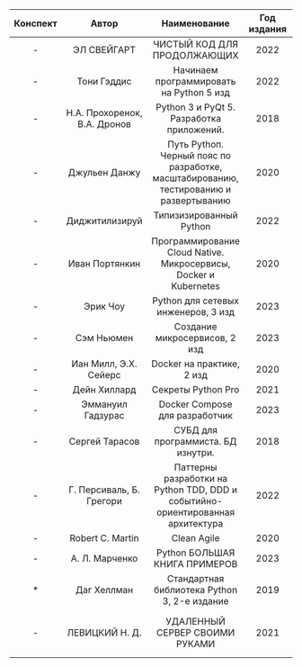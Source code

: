 | Конспект |            Автор             |                                     Наименование                                      | Год издания |                           |
|:--------:|:----------------------------:|:-------------------------------------------------------------------------------------:|:-----------:|:-------------------------:|
|    -     |         ЭЛ СВЕЙГАРТ          |                              ЧИСТЫЙ КОД ДЛЯ ПРОДОЛЖАЮЩИХ                              |    2022     |                           |
|    -     |         Тони Гэддис          |                       Начинаем программировать на Python 5 изд                        |    2022     |           база            |
|    -     | Н.А. Прохоренок, В.А. Дронов |                       Python 3 и PyQt 5. Разработка приложений.                       |    2018     |                           |
|    -     |        Джульен Данжу         | Путь Pythoп. Черный пояс по разработке, масштабированию, тестированию и развертыванию |    2020     |                           |
|    -     |        Диджитилизируй        |                                Типизизированный Python                                |    2022     |          typing           |
|    -     |        Иван Портянкин        |           Программирование Cloud Native. Микросервисы, Docker и Kubernetes            |    2020     |                           |
|    -     |           Эрик Чоу           |                          Python для сетевых инженеров, 3 изд                          |    2023     |                           |
|    -     |          Сэм Ньюмен          |                             Создание микросервисов, 2 изд                             |    2023     |                           |
|    -     |    Иан Милл, Э.Х. Сейерс     |                               Docker на практике, 2 изд                               |    2020     |                           |
|    -     |         Дейн Хиллард         |                                  Секреты Python Pro                                   |    2021     |                           |
|    -     |      Эммануил Гадзурас       |                            Docker Compose для разработчик                             |    2023     |                           |
|    -     |        Сергей Тарасов        |                          СУБД для программиста. БД изнутри.                           |    2018     |                           |
|    -     |   Г. Персиваль, Б. Грегори   |    Паттерны разработки на Python TDD, DDD и событийно-ориентированная архитектура     |    2022     |                           |
|    -     |       Robert C. Martin       |                                      Clean Agile                                      |    2020     |                           |
|    -     |        А. Л. Марченко        |                             Python БОЛЬШАЯ КНИГА ПРИМЕРОВ                             |    2023     |      dunder methods       |
|    *     |         Даг Хеллман          |                     Стандартная библиотека Python 3, 2-е издание                      |    2019     |                           |
|    -     |        ЛЕВИЦКИЙ Н. Д.        |                            УДАЛЕННЫЙ СЕРВЕР СВОИМИ РУКАМИ                             |    2021     | Ubuntu 20.04, Astra Linux |
